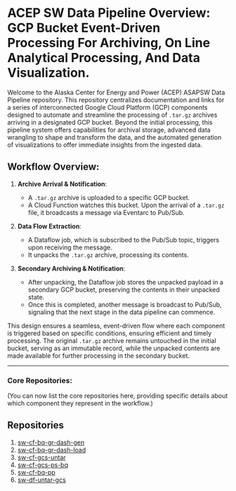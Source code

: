 # ACEP SW Data Pipeline Overview: GCP Bucket Event-Driven Processing For Archiving, On Line Analytical Processing, And Data Visualization.

Welcome to the Alaska Center for Energy and Power (ACEP) ASAPSW Data Pipeline repository. This repository centralizes documentation and links for a series of interconnected Google Cloud Platform (GCP) components designed to automate and streamline the processing of `.tar.gz` archives arriving in a designated GCP bucket. Beyond the initial processing, this pipeline system offers capabilities for archival storage, advanced data wrangling to shape and transform the data, and the automated generation of visualizations to offer immediate insights from the ingested data.

## Workflow Overview:

1. **Archive Arrival & Notification**:
    - A `.tar.gz` archive is uploaded to a specific GCP bucket.
    - A Cloud Function watches this bucket. Upon the arrival of a `.tar.gz` file, it broadcasts a message via Eventarc to Pub/Sub.

2. **Data Flow Extraction**:
    - A Dataflow job, which is subscribed to the Pub/Sub topic, triggers upon receiving the message. 
    - It unpacks the `.tar.gz` archive, processing its contents.

3. **Secondary Archiving & Notification**:
    - After unpacking, the Dataflow job stores the unpacked payload in a secondary GCP bucket, preserving the contents in their unpacked state.
    - Once this is completed, another message is broadcast to Pub/Sub, signaling that the next stage in the data pipeline can commence.

This design ensures a seamless, event-driven flow where each component is triggered based on specific conditions, ensuring efficient and timely processing. The original `.tar.gz` archive remains untouched in the initial bucket, serving as an immutable record, while the unpacked contents are made available for further processing in the secondary bucket.

---

### Core Repositories:

(You can now list the core repositories here, providing specific details about which component they represent in the workflow.)


## Repositories

1. [sw-cf-bq-gr-dash-gen](https://github.com/acep-uaf/sw-cf-bq-gr-dash-gen)
2. [sw-cf-bq-gr-dash-load](https://github.com/acep-uaf/sw-cf-bq-gr-dash-load)
3. [sw-cf-gcs-untar](https://github.com/acep-uaf/sw-cf-gcs-untar)
4. [sw-cf-gcs-ps-bq](https://github.com/acep-uaf/sw-cf-gcs-ps-bq)
5. [sw-cf-bq-pp](https://github.com/acep-uaf/sw-cf-bq-pp)
6. [sw-df-untar-gcs](https://github.com/acep-uaf/sw-df-untar-gcs)
